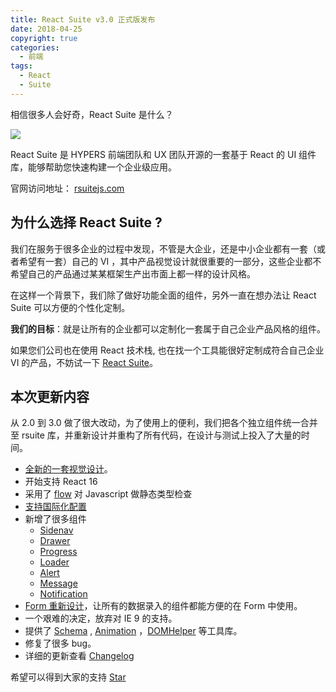 ```yaml
---
title: React Suite v3.0 正式版发布
date: 2018-04-25
copyright: true
categories:
  - 前端
tags:
  - React
  - Suite
---
```


相信很多人会好奇，React Suite 是什么？

![](https://user-images.githubusercontent.com/1203827/39177217-3c49254c-47e1-11e8-9380-760c9e25c48e.png)

React Suite 是 HYPERS 前端团队和 UX 团队开源的一套基于 React 的 UI 组件库，能够帮助您快速构建一个企业级应用。

官网访问地址： [rsuitejs.com](https://rsuitejs.com)

<!-- more -->
## 为什么选择 React Suite ?

我们在服务于很多企业的过程中发现，不管是大企业，还是中小企业都有一套（或者希望有一套）自己的 VI ，其中产品视觉设计就很重要的一部分，这些企业都不希望自己的产品通过某某框架生产出市面上都一样的设计风格。

在这样一个背景下，我们除了做好功能全面的组件，另外一直在想办法让 React Suite 可以方便的个性化定制。

**我们的目标**：就是让所有的企业都可以定制化一套属于自己企业产品风格的组件。

如果您们公司也在使用 React 技术栈,  也在找一个工具能很好定制成符合自己企业  VI 的产品，不妨试一下  [React Suite](https://rsuitejs.com)。


## 本次更新内容

从 2.0 到 3.0 做了很大改动，为了使用上的便利，我们把各个独立组件统一合并至 rsuite 库，并重新设计并重构了所有代码，在设计与测试上投入了大量的时间。

- [全新的一套视觉设计](https://rsuitejs.com/design/index.html)。
- 开始支持 React 16
- 采用了 [flow](https://flow.org/) 对 Javascript 做静态类型检查
- [支持国际化配置](https://rsuitejs.com/guide/intl)
- 新增了很多组件
	- [Sidenav](https://rsuitejs.com/components/sidenav)
	- [Drawer](https://rsuitejs.com/components/drawer)
	- [Progress](https://rsuitejs.com/components/progress)
	- [Loader](https://rsuitejs.com/components/loader)
	- [Alert](https://rsuitejs.com/components/alert)
	- [Message](https://rsuitejs.com/components/message)
	- [Notification](https://rsuitejs.com/components/notification)
- [Form 重新设计](https://rsuitejs.com/components/form)，让所有的数据录入的组件都能方便的在 Form 中使用。
- 一个艰难的决定，放弃对 IE 9 的支持。
- 提供了 [Schema](https://rsuitejs.com/components/schema) , [Animation](https://rsuitejs.com/components/animation) ，[DOMHelper](https://rsuitejs.com/components/dom-helper) 等工具库。
- 修复了很多 bug。
- 详细的更新查看 [Changelog](https://github.com/rsuite/rsuite/blob/master/CHANGELOG.md)

希望可以得到大家的支持 [Star](https://github.com/rsuite/rsuite)
